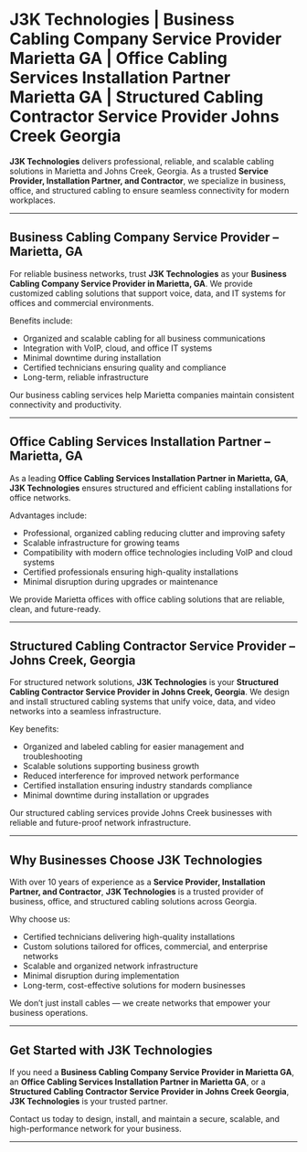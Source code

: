 # J3K Technologies | Business Cabling Company Service Provider Marietta GA | Office Cabling Services Installation Partner Marietta GA | Structured Cabling Contractor Service Provider Johns Creek Georgia  

**J3K Technologies** delivers professional, reliable, and scalable cabling solutions in Marietta and Johns Creek, Georgia. As a trusted **Service Provider, Installation Partner, and Contractor**, we specialize in business, office, and structured cabling to ensure seamless connectivity for modern workplaces.

---

## Business Cabling Company Service Provider – Marietta, GA  
For reliable business networks, trust **J3K Technologies** as your **Business Cabling Company Service Provider in Marietta, GA**. We provide customized cabling solutions that support voice, data, and IT systems for offices and commercial environments.  

Benefits include:  
- Organized and scalable cabling for all business communications  
- Integration with VoIP, cloud, and office IT systems  
- Minimal downtime during installation  
- Certified technicians ensuring quality and compliance  
- Long-term, reliable infrastructure  

Our business cabling services help Marietta companies maintain consistent connectivity and productivity.

---

## Office Cabling Services Installation Partner – Marietta, GA  
As a leading **Office Cabling Services Installation Partner in Marietta, GA**, **J3K Technologies** ensures structured and efficient cabling installations for office networks.  

Advantages include:  
- Professional, organized cabling reducing clutter and improving safety  
- Scalable infrastructure for growing teams  
- Compatibility with modern office technologies including VoIP and cloud systems  
- Certified professionals ensuring high-quality installations  
- Minimal disruption during upgrades or maintenance  

We provide Marietta offices with office cabling solutions that are reliable, clean, and future-ready.

---

## Structured Cabling Contractor Service Provider – Johns Creek, Georgia  
For structured network solutions, **J3K Technologies** is your **Structured Cabling Contractor Service Provider in Johns Creek, Georgia**. We design and install structured cabling systems that unify voice, data, and video networks into a seamless infrastructure.  

Key benefits:  
- Organized and labeled cabling for easier management and troubleshooting  
- Scalable solutions supporting business growth  
- Reduced interference for improved network performance  
- Certified installation ensuring industry standards compliance  
- Minimal downtime during installation or upgrades  

Our structured cabling services provide Johns Creek businesses with reliable and future-proof network infrastructure.

---

## Why Businesses Choose J3K Technologies  
With over 10 years of experience as a **Service Provider, Installation Partner, and Contractor**, **J3K Technologies** is a trusted provider of business, office, and structured cabling solutions across Georgia.  

Why choose us:  
- Certified technicians delivering high-quality installations  
- Custom solutions tailored for offices, commercial, and enterprise networks  
- Scalable and organized network infrastructure  
- Minimal disruption during implementation  
- Long-term, cost-effective solutions for modern businesses  

We don’t just install cables — we create networks that empower your business operations.

---

## Get Started with J3K Technologies  
If you need a **Business Cabling Company Service Provider in Marietta GA**, an **Office Cabling Services Installation Partner in Marietta GA**, or a **Structured Cabling Contractor Service Provider in Johns Creek Georgia**, **J3K Technologies** is your trusted partner.  

Contact us today to design, install, and maintain a secure, scalable, and high-performance network for your business.

---

